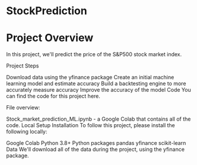 # StockPrediction
# Project Overview
In this project, we'll predict the price of the S&P500 stock market index.

Project Steps

Download data using the yfinance package
Create an initial machine learning model and estimate accuracy
Build a backtesting engine to more accurately measure accuracy
Improve the accuracy of the model
Code
You can find the code for this project here.

File overview:

Stock_market_prediction_ML.ipynb - a Google Colab that contains all of the code.
Local Setup
Installation
To follow this project, please install the following locally:

Google Colab
Python 3.8+
Python packages
pandas
yfinance
scikit-learn
Data
We'll download all of the data during the project, using the yfinance package.
